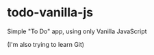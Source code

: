 # todo-vanilla-js
Simple "To Do" app, using only Vanilla JavaScript

(I'm also trying to learn Git)

